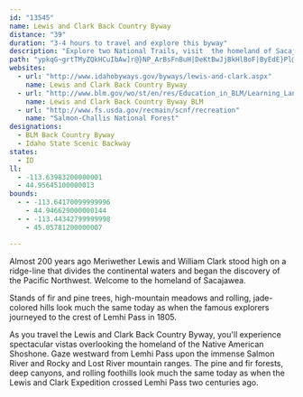 ```yaml
---
id: "13545"
name: Lewis and Clark Back Country Byway
distance: "39"
duration: "3-4 hours to travel and explore this byway"
description: "Explore two National Trails, visit  the homeland of Sacajawea and the Lemhi Shoshone, enjoy beautiful scenic vistas and observe the abundant wildlife. You can see how nature and  humans have shaped the landscape, from wildfires and critical habitats."
path: "ypkqG~grtTMyZQkHCuIbAw]r@}NP_ArBsFnBuH|DeKtBwJjBkHlBoF|ByEdE}Pl@wE@cBc@mJAyIBeA^oDh@qDb@cGj@yDb@yAd@aDb@gHX_DtAyE~@iFDeDXsBf@qBnB}FrAsGXaGT_CDkCe@uEEeDToD^wBEgAYuBUqDc@{ACkADmBu@sF[sJBkAZmAHu@WmCB_Bd@qC?[Oo@OUeAc@YUw@sAWq@c@gB_@aAm@y@i@}ABuEEeBc@uDUsCCkDb@mHI}INcEBuFNgBYqFEaDHmECsDEYOYy@_@}@E_@QiA}@YY_AiBuA{BwAs@u@w@sCiDqCyAgAkBw@gBy@mDsAsHOWmBiAoA}A_BsCoAm@}@sA_@gBC_@PcCIi@}@wDOYsB_By@yAo@s@Uo@c@]y@GcBy@_BgCmCw@U]qAmEaBiBw@DsEw@gKaK{H}GyBkCe@mBwBsBiAkBeByBQaBJqCq@sD_AuBgD}CyEcIi@sAi@qF_@uAc@m@e@eBu@kFcBqEcAqAu@sAe@gEGmEeAmHw@sC]aD?wBeAgCiEmDi@qA?o@TeAv@yGx@sFL{BGQ_@[cAq@UY_AwBc@{BY{DKcDSaC?eAH}C_@mDsAqDE_@?gAGY}C{FAi@HiC?qJ]{CEeAh@aGTgAbAyCXk@dAs@pCsAd@e@x@{AbBeH^oB^gI\\qET_@bBsFTg@rAuFXwB|@mCjBiHBWs@{G?kAHu@Pq@fAgCDm@SkBLkACg@y@mAsByAeAqB}Am@sB_Du@g@MmA[_BOyB_AkFo@mCy@yBQ{@Q_@yBmBcDsBsCyCm@_AY{BiA_FMwC@e@Jo@BeAO{DPsFR}A|@uDRwAa@uIQ{Bi@_Am@y@iCqAeAoAs@k@_Ae@iAQ{DgBe@?]LqAbASKI_@ReA|@mA`Bg@vCK|C}@t@g@\\_Ad@_DrB{CTgANyE?{FQgC@QXSrBQn@Wl@{@^_BFGtCIjAs@|@mBfFqPxEmMh@gBXgBiATcC~@cC~A_Ar@uH~GaAnAw@^YEeB}AcA]u@?c@J_@Ry@`Ao@AYMY]yA{DSY{@w@YGi@FyB~@m@dAg@lC]r@i@d@cBj@eB~By@t@cAJuIyAo@DsB]o@AqD`Au@H_Cr@gBx@i@^ER^rEF~AKnFU~@u@`BiBnA[b@Gh@NnG|CxKHl@ElAI^i@`AmBdCoBpAs@Rm@?_AMu@k@sB_FiByCmBmBcFgD{HgD_BmA}B_DiDuFmBeEUeASiHIq@uAgGKmD]{Cu@kDmDiH_BcCsAaAy@YcCk@s@Ek@DqA^sFlG_ArAsDdHO|@?b@NzCXfD?j@G^QPs@Ri@@o@Y}CgH_@SsBQ}E{@mDD{BR{Dx@_Bp@cAr@}C`DsA~B_@~A\\hSPlEK`KIdAs@nCkAjBcBfBwE~DyAfBo@d@s@Xm@F_@M{C{FmD_CwDmDyA}@_FoAaD_C_ByAqAyBoCmDiBaD]Wk@MgHw@mAg@sIaCkJ_@wETsA[uAm@m@Es@?u@RwDxAsBrBsDfEIx@r@jCbAtFHfAD~@CbCMn@WX}APqIs@eWQ]JUXgIzKi@~DYtE?jCJtCAxHN`B^rAt@lAlAxAlCjCxB~CjAfCzB~GtAxArFnDr@x@fC`F`@jAb@zCHpBSrDQx@c@~@wBnG{@lB}@pAuDfEkCjBeBz@gAVeAJ_AIqBa@_DyAeAmAy@qBYsAOmBD{Bx@_MNsFMoAaCwFi@mC]_Ec@cCkAsCUiA]cIu@{AmBkAKRYLYAUQqEoMoAiLIeEX_DUuBJsFEe@i@eA_As@m@?g@PaDD_AXgF~DmCbAs@Pk@Bi@UcAu@_@Ii@j@c@dB[lD_AdGWlCMfE`AbQXrIChEb@dM?vCi@pFBzDPlEB~BExCc@zDo@pCcDhFy@|A_@fBHhNPjCDrEQfC_AxGYbCSrDcAvFQzJOfA@l@Nv@hBrB|@hB^jDAxDs@~E}@nEK~@Ct@HbCYvLBrGZfLrAhFxBfFRxBPpHV`DxBlIHf@Ip@c@fA[vABlB{BxEEt@NdAx@z@r@jBrCzLDp@Ix@iBhHElADxARpBrBtNd@`B|CpGbG|P|@nHhDlPtBtEf@lEn@zCzAvCf@~BJzHlAfIrDlKhDvHrAfCrA~DrEfD|A~BhAfDlBlDnAr@hBH~@t@\\|AtAlBlB~AxC~@~AdAfAlAhAhB~@r@x@JdBGpFv@|FnDlBxA`@~@B~D_@nJDlC\\tCn@pCrAfEbChJDbACt@o@bEUzEE`DT~ArAzB~@|FBfAM`EHvA^bAr@PtBSl@Ft@d@b@?l@QzA}AnBWlAaA~@Er@N~@h@l@`B~@fJn@lDbAdC~@r@|@PdAKzCiBdDuAfEq@~ADVVFl@Ed@M^cBxAuCtFkBzEaA~A}@pBu@rCeA`Fq@vAq@vBMvALj@TZb@EXg@F_Bl@_AfDsA~AYxAaAx@Q|ALv@VpAfAN\\K|FDbA`@r@Rl@Hf@?vB^hDDjCRxBd@fChAxD?pAi@vKLdDPrAAj@s@fEEzGV~Bv@fBbAj@tA?hAq@\\ENDNl@Iv@Od@iChE]hAQ~AJlBThAb@bAnAlAlCDbBz@|@Jj@Qr@u@N_AHyAPQpCp@hB@`AMf@_ATgCTm@fD_EZA`@RPr@?l@e@fCo@dBcB~GBnFQp@C~@F`@Xd@|Ax@tDfCZr@j@~ETz@lDbFxBhIDnCR~@f@|Af@tAfBvBhC`Eh@dBrAlC^jANxAOtEDzAHXh@h@NlE^`GDnBlA~MN`EXdCzC`G|AzD\\Xj@XbAG^WxAsBd@[^?`@DxB`Dn@^tBXh@^Nj@a@bLVrEv@lF^~AnAlDRlBbBrKj@hBlC~Er@~@~Aj@n@f@^l@LjDo@`J@~CHfASnLBdDVz@d@^z@D`F{A`@EVLTr@lFmBdHyEtFiCfCy@~ABfFd@pEm@zAG|@JbCn@vf@rE|Fp@x@E`AQ`FgC`Fk@r@Sp\\yC`KYfCJrI`AtO|BvGd@fEfAnC`@bRjBxDLlCAbCQdNyAtBg@|@WRS"
websites:
  - url: "http://www.idahobyways.gov/byways/lewis-and-clark.aspx"
    name: Lewis and Clark Back Country Byway
  - url: "http://www.blm.gov/wo/st/en/res/Education_in_BLM/Learning_Landscapes/For_Travelers/go/scenic_drives/sharkey_hot_springs.html"
    name: Lewis and Clark Back Country Byway BLM
  - url: "http://www.fs.usda.gov/recmain/scnf/recreation"
    name: "Salmon-Challis National Forest"
designations:
  - BLM Back Country Byway
  - Idaho State Scenic Backway
states:
  - ID
ll:
  - -113.63983200000001
  - 44.95645100000013
bounds:
  - - -113.64170099999996
    - 44.946629000000144
  - - -113.44342799999998
    - 45.05781200000007

---
```


Almost 200 years ago Meriwether Lewis and William Clark stood high on a ridge-line that divides the continental waters and began the discovery of the Pacific Northwest.  Welcome to the homeland of Sacajawea.

Stands of fir and pine trees, high-mountain meadows and rolling, jade-colored hills look much the same today as when the famous explorers journeyed to the crest of Lemhi Pass in 1805.

As you travel the Lewis and Clark Back Country Byway, you'll experience spectacular vistas overlooking the homeland of the Native American Shoshone.  Gaze westward from Lemhi Pass upon the immense Salmon River and Rocky and Lost River mountain ranges.  The pine and fir forests, deep canyons, and rolling foothills look much the same today as when the Lewis and Clark Expedition crossed Lemhi Pass two centuries ago.
